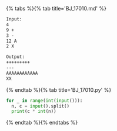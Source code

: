 {% tabs %}{% tab title='BJ_17010.md' %}

```txt
Input:
4
9 +
3 -
12 A
2 X

Output:
+++++++++
---
AAAAAAAAAAAA
XX
```

{% endtab %}{% tab title='BJ_17010.py' %}

```py
for _ in range(int(input())):
  n, c = input().split()
  print(c * int(n))
```

{% endtab %}{% endtabs %}
